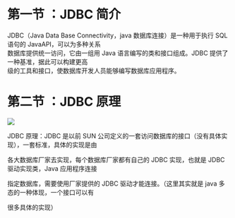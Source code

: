 # 第一节 ：JDBC  简介

JDBC（Java Data Base Connectivity，java 数据库连接）是一种用于执行 SQL 语句的 JavaAPI，可以为多种关系  
数据库提供统一访问，它由一组用 Java 语言编写的类和接口组成。JDBC 提供了一种基准，据此可以构建更高  
级的工具和接口，使数据库开发人员能够编写数据库应用程序。

# 第二节 ：JDBC  原理

![](/assets/jdbc.png)

JDBC 原理：JDBC 是以前 SUN 公司定义的一套访问数据库的接口（没有具体实现），一套标准，具体的实现是由

各大数据库厂家去实现，每个数据库厂家都有自己的 JDBC 实现，也就是 JDBC 驱动实现类，Java 应用程序连接

指定数据库，需要使用厂家提供的 JDBC 驱动才能连接。（这里其实就是 java 多态的一种体现，一个接口可以有

很多具体的实现）

